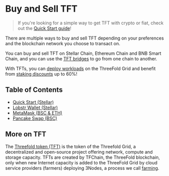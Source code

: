 <h1>Buy and Sell TFT</h1>

> If you're looking for a simple way to get TFT with crypto or fiat, check out the [Quick Start guide](./tft_lobstr/tft_lobstr_short_guide.md)!

There are multiple ways to buy and sell TFT depending on your preferences and the blockchain network you choose to transact on. 

You can buy and sell TFT on Stellar Chain, Ethereum Chain and BNB Smart Chain, and you can use the [TFT bridges](../tft_bridges/tft_bridges.md) to go from one chain to another.

With TFTs, you can [deploy workloads](../../system_administrators/getstarted/tfgrid3_getstarted.md) on the ThreeFold Grid and benefit from [staking discounts](../../../knowledge_base/cloud/pricing/staking_discount_levels.md) up to 60%!

<h2>Table of Contents</h2>

- [Quick Start (Stellar)](./tft_lobstr/tft_lobstr_short_guide.md)
- [Lobstr Wallet (Stellar)](./tft_lobstr/tft_lobstr_complete_guide.md)
- [MetaMask (BSC & ETH)](./tft_metamask/tft_metamask.md)
- [Pancake Swap (BSC)](./pancakeswap.md)

## More on TFT

The [Threefold token (TFT)](../threefold_token.md) is the token of the Threefold Grid, a decentralized and open-source project offering network, compute and storage capacity. TFTs are created by TFChain, the ThreeFold blockchain, only when new Internet capacity is added to the ThreeFold Grid by cloud service providers (farmers) deploying 3Nodes, a process we call [farming](../../farmers/farmers.md).